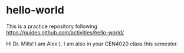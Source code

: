 # hello-world
This is a practice repository following https://guides.github.com/activities/hello-world/

Hi Dr. Mills!  I am Alex:). I am also in your CEN4020 class this semester.

